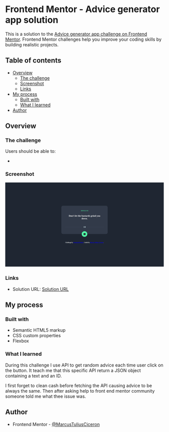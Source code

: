 # Frontend Mentor - Advice generator app solution

This is a solution to the [Advice generator app challenge on Frontend Mentor](https://www.frontendmentor.io/challenges/advice-generator-app-QdUG-13db). Frontend Mentor challenges help you improve your coding skills by building realistic projects.

## Table of contents

- [Overview](#overview)
  - [The challenge](#the-challenge)
  - [Screenshot](#screenshot)
  - [Links](#links)
- [My process](#my-process)
  - [Built with](#built-with)
  - [What I learned](#what-i-learned)
- [Author](#author)

## Overview

### The challenge

Users should be able to:

- 

### Screenshot

![](./ksnip_20220319-180228.png)

### Links

- Solution URL: [Solution URL](https://marcustuliusciceron.github.io/Advice-generator-app-challenge-hub/)

## My process

### Built with

- Semantic HTML5 markup
- CSS custom properties
- Flexbox

### What I learned

During this challenge I use API to get random advice each time user click on the button. 
It teach me that this specific API return a JSON object containing a text and an ID.

I first forget to clean cash before fetching the API causing advice to be always the same. Then after asking help to front end mentor community someone told me what thee issue was.

## Author

- Frontend Mentor - [@MarcusTuliusCiceron](https://www.frontendmentor.io/profile/MarcusTuliusCiceron)